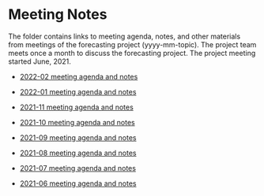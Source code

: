Meeting Notes
================

<!-- README.md is generated from README.Rmd. Please edit that file -->

The folder contains links to meeting agenda, notes, and other materials
from meetings of the forecasting project (yyyy-mm-topic). The project
team meets once a month to discuss the forecasting project. The project
meeting started June, 2021.

-   [2022-02 meeting agenda and
    notes](https://docs.google.com/document/d/1BSsiVKhq4-p7yRTA8Fl9r3tabiUlG9d5WpR1lwrGfto/edit?usp=sharing)

-   [2022-01 meeting agenda and
    notes](https://docs.google.com/document/d/1SzBJ60mEzd2AS9Ky8bxIaBgyRyztPo0FsyN915Yl5gc/edit?usp=sharing)

-   [2021-11 meeting agenda and
    notes](https://docs.google.com/document/d/1dXawieUTLCUHz-_9dPKCFpqHfDVLUXPu8I71nyMsvn8/edit?usp=sharing)

-   [2021-10 meeting agenda and
    notes](https://docs.google.com/document/d/140kF7zw1rGiXE8xIk7SWDjYVeTvo4g1g9jTOmz33saw/edit?usp=sharing)

-   [2021-09 meeting agenda and
    notes](https://docs.google.com/document/d/1u9MQyWVTrIHeXJS0sZu8bzHP-cgliuVAp49hCcMZDVo/edit?usp=sharing)

-   [2021-08 meeting agenda and
    notes](https://docs.google.com/document/d/1cSuu6MnqXhAU78v73Zv2EKvwYxQzGEjzCpAZmFRJgJY/edit?usp=sharing)

-   [2021-07 meeting agenda and
    notes](https://docs.google.com/document/d/11w0qclYJ_mRzu9PdEIs7zDJQifGltqJ4Ys5dJpDPvSM/edit?usp=sharing)

-   [2021-06 meeting agenda and
    notes](https://docs.google.com/document/d/1PYI2tDxiIssJI2zUl7RjF49Otrx5uOTyNk-l0l3UfA8/edit?usp=sharing)
